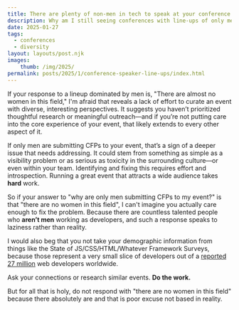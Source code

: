 ```yaml
---
title: There are plenty of non-men in tech to speak at your conference
description: Why am I still seeing conferences with line-ups of only men in this year of 2025. 
date: 2025-01-27
tags:
  - conferences
  - diversity
layout: layouts/post.njk
images:
    thumb: /img/2025/
permalink: posts/2025/1/conference-speaker-line-ups/index.html
---
```


If your response to a lineup dominated by men is, "There are almost no women in this field," I'm afraid that reveals a lack of effort to curate an event with diverse, interesting perspectives. It suggests you haven’t prioritized thoughtful research or meaningful outreach—and if you’re not putting care into the core experience of your event, that likely extends to every other aspect of it.

If only men are submitting CFPs to your event, that’s a sign of a deeper issue that needs addressing. It could stem from something as simple as a visibility problem or as serious as toxicity in the surrounding culture—or even within your team. Identifying and fixing this requires effort and introspection. Running a great event that attracts a wide audience takes **hard** work.

So if your answer to "why are only men submitting CFPs to my event?" is that "there are no women in this field", I can't imagine you actually care enough to fix the problem. Because there are countless talented people who **aren’t men** working as developers, and such a response speaks to laziness rather than reality.

I would also beg that you not take your demographic information from things like the State of JS/CSS/HTML/Whatever Framework Surveys, because those represent a very small slice of developers out of a [reported 27 million](https://www.statista.com/statistics/627312/worldwide-developer-population/) web developers worldwide. 

Ask your connections or research similar events. **Do the work.**   

But for all that is holy, do not respond with "there are no women in this field" because there absolutely are and that is poor excuse not based in reality.